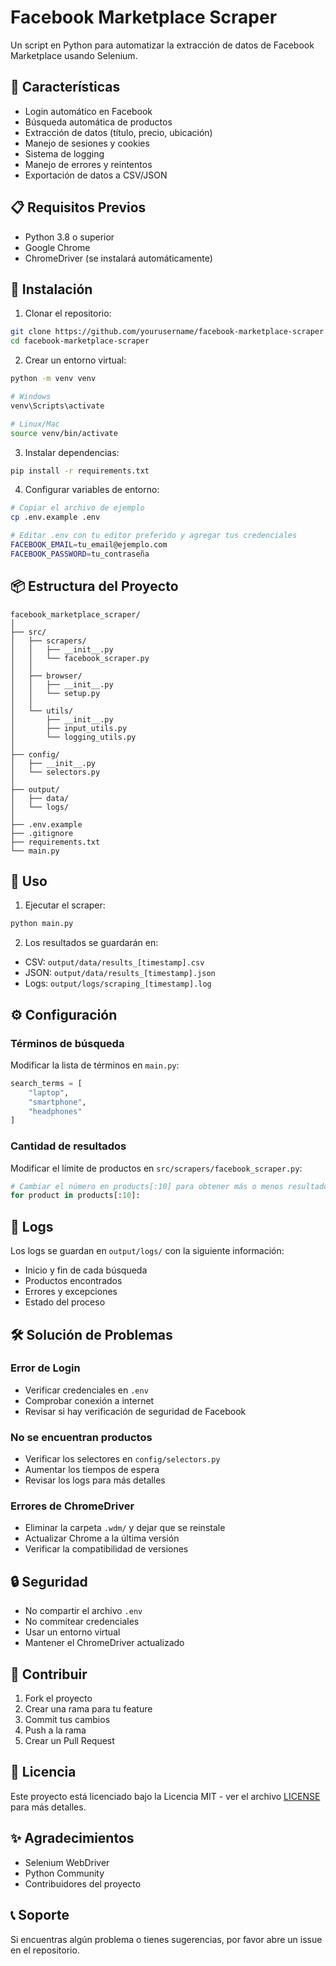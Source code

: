 # Facebook Marketplace Scraper

Un script en Python para automatizar la extracción de datos de Facebook Marketplace usando Selenium.

## 🚀 Características

- Login automático en Facebook
- Búsqueda automática de productos
- Extracción de datos (título, precio, ubicación)
- Manejo de sesiones y cookies
- Sistema de logging
- Manejo de errores y reintentos
- Exportación de datos a CSV/JSON

## 📋 Requisitos Previos

- Python 3.8 o superior
- Google Chrome
- ChromeDriver (se instalará automáticamente)

## 🔧 Instalación

1. Clonar el repositorio:
```bash
git clone https://github.com/yourusername/facebook-marketplace-scraper.git
cd facebook-marketplace-scraper
```

2. Crear un entorno virtual:
```bash
python -m venv venv

# Windows
venv\Scripts\activate

# Linux/Mac
source venv/bin/activate
```

3. Instalar dependencias:
```bash
pip install -r requirements.txt
```

4. Configurar variables de entorno:
```bash
# Copiar el archivo de ejemplo
cp .env.example .env

# Editar .env con tu editor preferido y agregar tus credenciales
FACEBOOK_EMAIL=tu_email@ejemplo.com
FACEBOOK_PASSWORD=tu_contraseña
```

## 📦 Estructura del Proyecto

```
facebook_marketplace_scraper/
│
├── src/
│   ├── scrapers/
│   │   ├── __init__.py
│   │   └── facebook_scraper.py
│   │
│   ├── browser/
│   │   ├── __init__.py
│   │   └── setup.py
│   │
│   └── utils/
│       ├── __init__.py
│       ├── input_utils.py
│       └── logging_utils.py
│
├── config/
│   ├── __init__.py
│   └── selectors.py
│
├── output/
│   ├── data/
│   └── logs/
│
├── .env.example
├── .gitignore
├── requirements.txt
└── main.py
```

## 🚀 Uso

1. Ejecutar el scraper:
```bash
python main.py
```

2. Los resultados se guardarán en:
- CSV: `output/data/results_[timestamp].csv`
- JSON: `output/data/results_[timestamp].json`
- Logs: `output/logs/scraping_[timestamp].log`

## ⚙️ Configuración

### Términos de búsqueda
Modificar la lista de términos en `main.py`:
```python
search_terms = [
    "laptop",
    "smartphone",
    "headphones"
]
```

### Cantidad de resultados
Modificar el límite de productos en `src/scrapers/facebook_scraper.py`:
```python
# Cambiar el número en products[:10] para obtener más o menos resultados
for product in products[:10]:
```

## 📝 Logs

Los logs se guardan en `output/logs/` con la siguiente información:
- Inicio y fin de cada búsqueda
- Productos encontrados
- Errores y excepciones
- Estado del proceso

## 🛠️ Solución de Problemas

### Error de Login
- Verificar credenciales en `.env`
- Comprobar conexión a internet
- Revisar si hay verificación de seguridad de Facebook

### No se encuentran productos
- Verificar los selectores en `config/selectors.py`
- Aumentar los tiempos de espera
- Revisar los logs para más detalles

### Errores de ChromeDriver
- Eliminar la carpeta `.wdm/` y dejar que se reinstale
- Actualizar Chrome a la última versión
- Verificar la compatibilidad de versiones

## 🔒 Seguridad

- No compartir el archivo `.env`
- No commitear credenciales
- Usar un entorno virtual
- Mantener el ChromeDriver actualizado

## 🤝 Contribuir

1. Fork el proyecto
2. Crear una rama para tu feature
3. Commit tus cambios
4. Push a la rama
5. Crear un Pull Request

## 📜 Licencia

Este proyecto está licenciado bajo la Licencia MIT - ver el archivo [LICENSE](LICENSE) para más detalles.

## ✨ Agradecimientos

- Selenium WebDriver
- Python Community
- Contribuidores del proyecto

## 📞 Soporte

Si encuentras algún problema o tienes sugerencias, por favor abre un issue en el repositorio.
